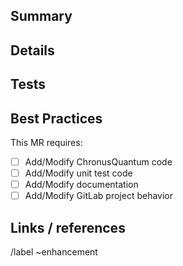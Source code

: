 ## Summary

<!-- Add high-level summary of the enhancement here -->

## Details

<!-- What did you have to modify or add? What design decisions did you make and
     why? -->

## Tests

<!-- How do you know your code works and does what it is supposed to? -->

## Best Practices

<!-- Check all that apply, and make sure that you have followed up on them -->

This MR requires:
- [ ] Add/Modify ChronusQuantum code
- [ ] Add/Modify unit test code
- [ ] Add/Modify documentation
- [ ] Add/Modify GitLab project behavior

## Links / references

/label ~enhancement

